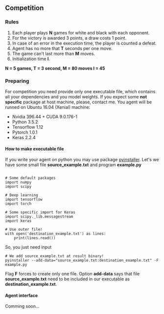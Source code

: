 ## Competition

### Rules
1. Each player plays **N** games for white and black with each opponent.
2. For the victory is awarded 3 points, a draw costs 1 point.
3. In case of an error in the execution time, the player is counted a defeat.
4. Agent has no more that **T** seconds per one move.
5. The game can't last more than **M** moves.
6. Initialization time **I**.

**N = 5 games, T = 3 second, M = 80 moves I = 45**

### Preparing
For competition you need provide only one executable file, which contains all your dependencies and you model weights. If you expect some __not specific__ package at host machine, please, contact me.
You agent will be runned on Ubuntu 16.04 (Xenial) machine:
* Nvidia 396.44 + CUDA 9.0.176-1
* Python 3.5.2
* Tensorflow 1.12
* Pytorch 1.0.1
* Keras 2.2.4

#### How to make executable file
If you write your agent on python you may use package [pyinstaller](https://pyinstaller.readthedocs.io/).
Let's we have some small file **source_example.txt** and program **example.py**
```python3

# Some default packages
import numpy
import scipy

# Deep learning
import tensorflow
import torch

# Some specific import for Keras
import scipy._lib.messagestream
import keras

# Use outer file!
with open('destination_example.txt') as lines:
    print(lines.read())
```
So, you just need input 
```
# We add source_example.txt at result binary!
pyinstaller --add-data="source_example.txt:destination_example.txt" -F example.py
```

Flag **F** forces to create only one file.
Option **add-data** says that file **source_example.txt** need to be included in our executable as **destination_example.txt**.

#### Agent interface
Comming soon...
